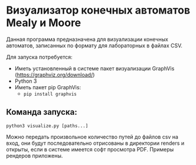 # Визуализатор конечных автоматов Mealy и Moore

Данная программа предназначена для визуализации конечных автоматов, записанных по формату для лабораторных в файлах CSV.

Для запуска потребуется:
- Иметь установленный в системе пакет визуализации GraphVis (https://graphviz.org/download/)
- Python 3
- Иметь пакет pip GraphVis: 
	- `pip install graphvis`
	
## Команда запуска:
`python3 visualize.py [paths...]`

Можно передать произвольное количество путей до файлов csv на вход, они будут последовательно отрисованы в директории renders и открыты, если в системе имеется софт просмотра PDF. Примеры рендеров приложены.